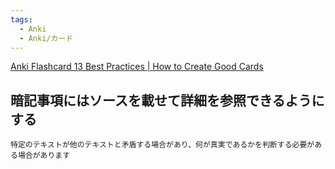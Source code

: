 ```yaml
---
tags:
  - Anki
  - Anki/カード
---
```

[Anki Flashcard 13 Best Practices | How to Create Good Cards](https://medschoolinsiders.com/medical-student/anki-flashcard-best-practices-how-to-create-good-cards/)

## 暗記事項にはソースを載せて詳細を参照できるようにする


```
特定のテキストが他のテキストと矛盾する場合があり、何が真実であるかを判断する必要がある場合があります
```

